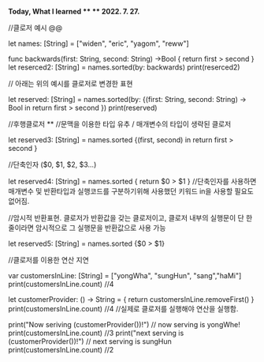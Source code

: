 
 **Today, What I learned  **
 ** 2022. 7. 27.**


//클로저 예시 @@


let names: [String] = ["widen", "eric", "yagom", "reww"]


func backwards(first: String, second: String) ->Bool {
    return first > second
}
let reserced2: [String] = names.sorted(by: backwards)
print(reserced2)

// 아래는 위의 예시를 클로저로 변경한 표현

let reserved: [String] = names.sorted(by: {(first: String, second: String) -> Bool in
    return first > second
})
print(reserved)

//후행클로저 **
//문맥을 이용한 타입 유추 / 매개변수의 타입이 생략된 클로저

let reserved3: [String] = names.sorted {(first, second) in
    return first > second
    }

//단축인자 ($0, $1, $2, $3...)

let reserved4: [String] = names.sorted {
    return $0 > $1
}  //단축인자를 사용하면 매개변수 및 반환타입과 실행코드를 구분하기위해 사용했던 키워드 in을 사용할 필요도 없어짐.

//암시적 반환표현. 클로저가 반환값을 갖는 클로저이고, 클로저 내부의 실행문이 단 한 줄이라면 암시적으로 그 실행문을 반환값으로 사용 가능

let reserved5: [String] = names.sorted {$0 > $1}





//클로저를 이용한 연산 지연

var customersInLine: [String] = ["yongWha", "sungHun", "sang","haMi"]
print(customersInLine.count) //4

let customerProvider: () -> String = {
    return customersInLine.removeFirst()
}
print(customersInLine.count) //4
//실제로 클로저를 실행해야 연산을 실행함.

print("Now seriving \(customerProvider())!") // now serving is yongWhe!
print(customersInLine.count) //3
print("next serving is \(customerProvider())!") // next serving is sungHun
print(customersInLine.count)  //2

